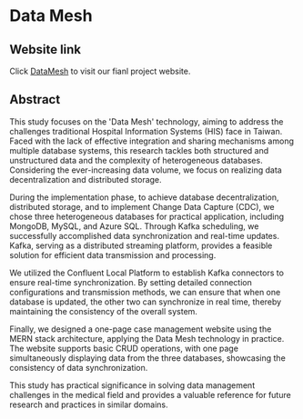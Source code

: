 # Data Mesh

## Website link
Click [DataMesh](https://datamesh-kafka-v1.onrender.com) to visit our fianl project website.


## Abstract

This study focuses on the 'Data Mesh' technology, aiming to address the challenges traditional Hospital Information Systems (HIS) face in Taiwan. Faced with the lack of effective integration and sharing mechanisms among multiple database systems, this research tackles both structured and unstructured data and the complexity of heterogeneous databases. Considering the ever-increasing data volume, we focus on realizing data decentralization and distributed storage.

During the implementation phase, to achieve database decentralization, distributed storage, and to implement Change Data Capture (CDC), we chose three heterogeneous databases for practical application, including MongoDB, MySQL, and Azure SQL. Through Kafka scheduling, we successfully accomplished data synchronization and real-time updates. Kafka, serving as a distributed streaming platform, provides a feasible solution for efficient data transmission and processing.

We utilized the Confluent Local Platform to establish Kafka connectors to ensure real-time synchronization. By setting detailed connection configurations and transmission methods, we can ensure that when one database is updated, the other two can synchronize in real time, thereby maintaining the consistency of the overall system.

Finally, we designed a one-page case management website using the MERN stack architecture, applying the Data Mesh technology in practice. The website supports basic CRUD operations, with one page simultaneously displaying data from the three databases, showcasing the consistency of data synchronization.

This study has practical significance in solving data management challenges in the medical field and provides a valuable reference for future research and practices in similar domains.

